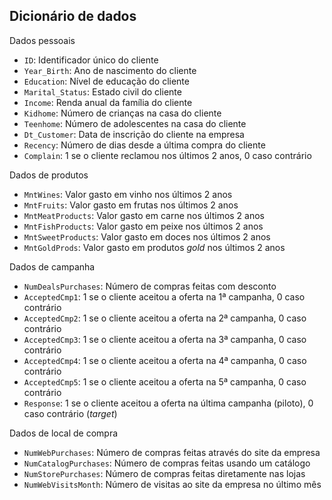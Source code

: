 ## Dicionário de dados

Dados pessoais

- `ID`: Identificador único do cliente
- `Year_Birth`: Ano de nascimento do cliente
- `Education`: Nível de educação do cliente
- `Marital_Status`: Estado civil do cliente
- `Income`: Renda anual da família do cliente
- `Kidhome`: Número de crianças na casa do cliente
- `Teenhome`: Número de adolescentes na casa do cliente
- `Dt_Customer`: Data de inscrição do cliente na empresa
- `Recency`: Número de dias desde a última compra do cliente
- `Complain`: 1 se o cliente reclamou nos últimos 2 anos, 0 caso contrário

Dados de produtos

- `MntWines`: Valor gasto em vinho nos últimos 2 anos
- `MntFruits`: Valor gasto em frutas nos últimos 2 anos
- `MntMeatProducts`: Valor gasto em carne nos últimos 2 anos
- `MntFishProducts`: Valor gasto em peixe nos últimos 2 anos
- `MntSweetProducts`: Valor gasto em doces nos últimos 2 anos
- `MntGoldProds`: Valor gasto em produtos *gold* nos últimos 2 anos

Dados de campanha

- `NumDealsPurchases`: Número de compras feitas com desconto
- `AcceptedCmp1`: 1 se o cliente aceitou a oferta na 1ª campanha, 0 caso contrário
- `AcceptedCmp2`: 1 se o cliente aceitou a oferta na 2ª campanha, 0 caso contrário
- `AcceptedCmp3`: 1 se o cliente aceitou a oferta na 3ª campanha, 0 caso contrário
- `AcceptedCmp4`: 1 se o cliente aceitou a oferta na 4ª campanha, 0 caso contrário
- `AcceptedCmp5`: 1 se o cliente aceitou a oferta na 5ª campanha, 0 caso contrário
- `Response`: 1 se o cliente aceitou a oferta na última campanha (piloto), 0 caso contrário (*target*)

Dados de local de compra

- `NumWebPurchases`: Número de compras feitas através do site da empresa
- `NumCatalogPurchases`: Número de compras feitas usando um catálogo
- `NumStorePurchases`: Número de compras feitas diretamente nas lojas
- `NumWebVisitsMonth`: Número de visitas ao site da empresa no último mês
